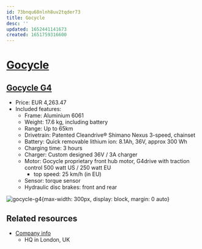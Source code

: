 ```yaml
---
id: 73bnqu68nlnh8uv2tqder73
title: Gocycle
desc: ''
updated: 1652441141673
created: 1651759316600
---
```

# [Gocycle](https://gocycle.com/?noredirect=true#intro)

## [Gocycle G4](https://gocycle.com/eu/webstore/gocycles/gocycle-g4/)

- Price: EUR 4,263.47
- Included features:
    - Frame: Aluminium 6061
    - Weight: 17.6 kg, including battery
    - Range: Up to 65km
    - Drivetrain: Patented Cleandrive® Shimano Nexus 3-speed, chainset
    - Battery: Quick removable lithium ion: 8.1Ah, 36V, approx 300 Wh
    - Charging time: 3 hours
    - Charger: Custom designed 36V / 3A charger
    - Motor: Gocycle proprietary front hub motor, G4drive with traction control 500 watt US / 250 watt EU
        - top speed: 25 km/h (in EU)
    - Sensor: torque sensor
    - Hydraulic disc brakes: front and rear

![gocycle-g4](https://th.bing.com/th/id/OIP.Bx5_kghDbe1ritbkXPJ96gHaE0?pid=ImgDet&w=203&h=135.29950000000002&c=7&dpr=1,25){max-width: 300px, display: block, margin: 0 auto}

## Related resources

- [Company info](https://gocycle.com/about/)
    - HQ in London, UK
